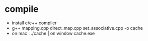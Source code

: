 # compile 
- install c/c++ compiler
- g++ mapping.cpp direct_map.cpp set_associative.cpp -o cache
- on mac : ./cache | on window cache.exe